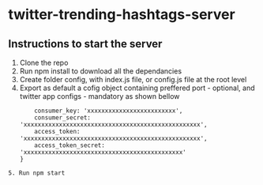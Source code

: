 # twitter-trending-hashtags-server

## Instructions to start the server

1. Clone the repo
2. Run npm install to download all the dependancies
3. Create folder config, with index.js file, or config.js file at the root level
4. Export as default a cofig object containing preffered port - optional, and twitter app configs - mandatory as shown bellow
    ```twitter: {
        consumer_key: 'xxxxxxxxxxxxxxxxxxxxxxxxx',
        consumer_secret: 'xxxxxxxxxxxxxxxxxxxxxxxxxxxxxxxxxxxxxxxxxxxxxxxxxx',
        access_token: 'xxxxxxxxxxxxxxxxxxxxxxxxxxxxxxxxxxxxxxxxxxxxxxxxxx',
        access_token_secret: 'xxxxxxxxxxxxxxxxxxxxxxxxxxxxxxxxxxxxxxxxxxxxx'
    }
  ```
5. Run npm start

